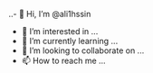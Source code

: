 ..- 👋 Hi, I’m @ali1hssin
- 👀 I’m interested in ...
- 🌱 I’m currently learning ...
- 💞️ I’m looking to collaborate on ...
- 📫 How to reach me ...

<!---
ali1hssin/ali1hssin is a ✨ special ✨ repository because its `README.md` (this file) appears on your GitHub profile.
You can click the Preview link to take a look at your changes.
--->
